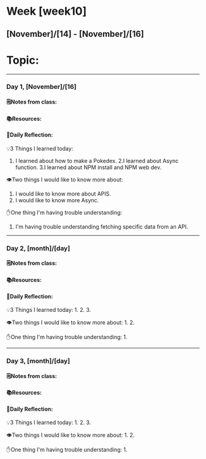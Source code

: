 # Week [week10]
## [November]/[14] - [November]/[16]

# Topic:

___

### Day 1, [November]/[16]

#### 🗒️Notes from class:

#### 📚Resources:


#### 💭Daily Reflection:

💡3 Things I learned today:
1. I learned about how to make a Pokedex.
2.I learned about Async function.
3.I learned about NPM install and NPM web dev.

👁️Two things I would like to know more about:
1. I would like to know more about APIS.
2. I would like to know more Async.

✋One thing I'm having trouble understanding:
1. I'm having trouble understanding fetching specific data from an API.


___

### Day 2, [month]/[day] 

#### 🗒️Notes from class:

#### 📚Resources:


#### 💭Daily Reflection:

💡3 Things I learned today:
1. 
2. 
3. 

👁️Two things I would like to know more about:
1. 
2. 

✋One thing I'm having trouble understanding:
1. 

___

### Day 3, [month]/[day]
#### 🗒️Notes from class:

#### 📚Resources:


#### 💭Daily Reflection:

💡3 Things I learned today:
1. 
2. 
3. 

👁️Two things I would like to know more about:
1. 
2. 

✋One thing I'm having trouble understanding:
1. 
 

